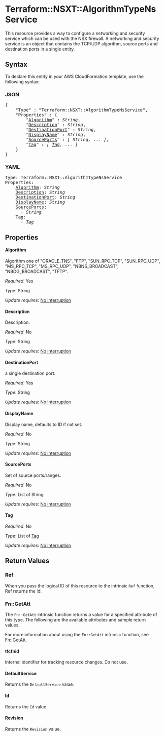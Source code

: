 # Terraform::NSXT::AlgorithmTypeNsService

This resource provides a way to configure a networking and security service which can be used with the NSX firewall. A networking and security service is an object that contains the TCP/UDP algorithm, source ports and destination ports in a single entity.

## Syntax

To declare this entity in your AWS CloudFormation template, use the following syntax:

### JSON

<pre>
{
    "Type" : "Terraform::NSXT::AlgorithmTypeNsService",
    "Properties" : {
        "<a href="#algorithm" title="Algorithm">Algorithm</a>" : <i>String</i>,
        "<a href="#description" title="Description">Description</a>" : <i>String</i>,
        "<a href="#destinationport" title="DestinationPort">DestinationPort</a>" : <i>String</i>,
        "<a href="#displayname" title="DisplayName">DisplayName</a>" : <i>String</i>,
        "<a href="#sourceports" title="SourcePorts">SourcePorts</a>" : <i>[ String, ... ]</i>,
        "<a href="#tag" title="Tag">Tag</a>" : <i>[ <a href="tag.md">Tag</a>, ... ]</i>
    }
}
</pre>

### YAML

<pre>
Type: Terraform::NSXT::AlgorithmTypeNsService
Properties:
    <a href="#algorithm" title="Algorithm">Algorithm</a>: <i>String</i>
    <a href="#description" title="Description">Description</a>: <i>String</i>
    <a href="#destinationport" title="DestinationPort">DestinationPort</a>: <i>String</i>
    <a href="#displayname" title="DisplayName">DisplayName</a>: <i>String</i>
    <a href="#sourceports" title="SourcePorts">SourcePorts</a>: <i>
      - String</i>
    <a href="#tag" title="Tag">Tag</a>: <i>
      - <a href="tag.md">Tag</a></i>
</pre>

## Properties

#### Algorithm

Algorithm one of "ORACLE_TNS", "FTP", "SUN_RPC_TCP", "SUN_RPC_UDP", "MS_RPC_TCP", "MS_RPC_UDP", "NBNS_BROADCAST", "NBDG_BROADCAST", "TFTP".

_Required_: Yes

_Type_: String

_Update requires_: [No interruption](https://docs.aws.amazon.com/AWSCloudFormation/latest/UserGuide/using-cfn-updating-stacks-update-behaviors.html#update-no-interrupt)

#### Description

Description.

_Required_: No

_Type_: String

_Update requires_: [No interruption](https://docs.aws.amazon.com/AWSCloudFormation/latest/UserGuide/using-cfn-updating-stacks-update-behaviors.html#update-no-interrupt)

#### DestinationPort

a single destination port.

_Required_: Yes

_Type_: String

_Update requires_: [No interruption](https://docs.aws.amazon.com/AWSCloudFormation/latest/UserGuide/using-cfn-updating-stacks-update-behaviors.html#update-no-interrupt)

#### DisplayName

Display name, defaults to ID if not set.

_Required_: No

_Type_: String

_Update requires_: [No interruption](https://docs.aws.amazon.com/AWSCloudFormation/latest/UserGuide/using-cfn-updating-stacks-update-behaviors.html#update-no-interrupt)

#### SourcePorts

Set of source ports/ranges.

_Required_: No

_Type_: List of String

_Update requires_: [No interruption](https://docs.aws.amazon.com/AWSCloudFormation/latest/UserGuide/using-cfn-updating-stacks-update-behaviors.html#update-no-interrupt)

#### Tag

_Required_: No

_Type_: List of <a href="tag.md">Tag</a>

_Update requires_: [No interruption](https://docs.aws.amazon.com/AWSCloudFormation/latest/UserGuide/using-cfn-updating-stacks-update-behaviors.html#update-no-interrupt)

## Return Values

### Ref

When you pass the logical ID of this resource to the intrinsic `Ref` function, Ref returns the Id.

### Fn::GetAtt

The `Fn::GetAtt` intrinsic function returns a value for a specified attribute of this type. The following are the available attributes and sample return values.

For more information about using the `Fn::GetAtt` intrinsic function, see [Fn::GetAtt](https://docs.aws.amazon.com/AWSCloudFormation/latest/UserGuide/intrinsic-function-reference-getatt.html).

#### tfcfnid

Internal identifier for tracking resource changes. Do not use.

#### DefaultService

Returns the <code>DefaultService</code> value.

#### Id

Returns the <code>Id</code> value.

#### Revision

Returns the <code>Revision</code> value.

